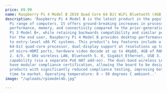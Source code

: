 ```yaml
---
price: 69.99
name: Raspberry Pi 4 Model B 2019 Quad Core 64 Bit WiFi Bluetooth (4GB)
description: 'Raspberry Pi 4 Model B is the latest product in the popular Raspberry
  Pi range of computers. It offers ground-breaking increases in processor speed, multimedia
  performance, memory, and connectivity compared to the prior-generation Raspberry
  Pi 3 Model B+, while retaining backwards compatibility and similar power consumption.
  For the end user, Raspberry Pi 4 Model B provides desktop performance comparable
  to entry-level x86 PC systems. This product’s key features include a high-performance
  64-bit quad-core processor, dual-display support at resolutions up to 4K via a pair
  of micro-HDMI ports, hardware video decode at up to 4Kp60, 4GB of RAM, dual-band
  2. 4/5. 0 GHz wireless LAN, Bluetooth 5. 0, Gigabit Ethernet, USB 3. 0, and PoE
  capability (via a separate PoE HAT add-on). The dual-band wireless LAN and Bluetooth
  have modular compliance certification, allowing the board to be designed into end
  products with significantly reduced compliance testing, improving both cost and
  time to market. Operating temperature: 0 – 50 degrees C ambient..'
image: "/uploads/rpimodel4b.jpg"

---
```

